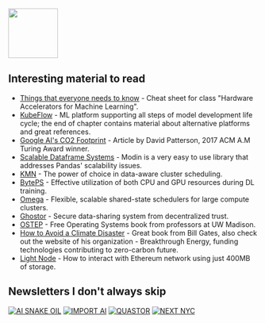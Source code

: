### <img src="https://blog.joypixels.com/content/images/2020/09/owl.gif" width="100px">

## Interesting material to read
- [Things that everyone needs to know](https://cs217.stanford.edu/cheat_sheet) - Cheat sheet for class "Hardware Accelerators for Machine Learning".
- [KubeFlow](https://www.oreilly.com/library/view/kubeflow-for-machine/9781492050117/ch01.html) - ML platform supporting all steps of model development life cycle; the end of chapter contains material about alternative platforms and great references.
- [Google AI's CO2 Footprint](https://blog.google/technology/ai/minimizing-carbon-footprint/) - Article by David Patterson, 2017 ACM A.M Turing Award winner.
- [Scalable Dataframe Systems](https://arxiv.org/pdf/2001.00888.pdf) - Modin is a very easy to use library that addresses Pandas' scalability issues.
- [KMN](https://www.usenix.org/conference/osdi14/technical-sessions/presentation/venkataraman) - The power of choice in data-aware cluster scheduling.
- [BytePS](https://www.usenix.org/conference/osdi20/presentation/jiang) - Effective utilization of both CPU and GPU resources during DL training.
- [Omega](https://static.googleusercontent.com/media/research.google.com/en//pubs/archive/41684.pdf) - Flexible, scalable shared-state schedulers for large compute clusters.
- [Ghostor](https://www.usenix.org/conference/nsdi20/presentation/hu-yuncong) - Secure data-sharing system from decentralized trust.
- [OSTEP](https://pages.cs.wisc.edu/~remzi/OSTEP/#book-chapters) - Free Operating Systems book from professors at UW Madison.
- [How to Avoid a Climate Disaster](https://www.gatesnotes.com/Energy/My-new-climate-book-is-finally-here) - Great book from Bill Gates, also check out the website of his organization - Breakthrough Energy, funding technologies contributing to zero-carbon future.
- [Light Node](https://www.alchemy.com/overviews/light-node) - How to interact with Ethereum network using just 400MB of storage.

## Newsletters I don't always skip
[![AI SNAKE OIL](https://img.shields.io/badge/AI_SNAKE_OIL-orange?style=for-the-badge)](https://aisnakeoil.substack.com/about)
[![IMPORT AI](https://img.shields.io/badge/IMPORT_AI-blue?style=for-the-badge)](https://importai.substack.com/)
[![QUASTOR](https://img.shields.io/badge/QUASTOR-green?style=for-the-badge&logo=QUASTOR&logoColor=red)](https://www.quastor.org/)
[![NEXT NYC](https://img.shields.io/badge/NEXT_NYC-red?style=for-the-badge)](https://www.nycweeklynewsletter.com/)
